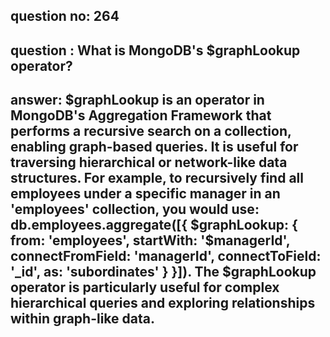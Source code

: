 
      
## question no: 264

## question : What is MongoDB's $graphLookup operator? 

## answer: $graphLookup is an operator in MongoDB's Aggregation Framework that performs a recursive search on a collection, enabling graph-based queries. It is useful for traversing hierarchical or network-like data structures. For example, to recursively find all employees under a specific manager in an 'employees' collection, you would use: db.employees.aggregate([{ $graphLookup: { from: 'employees', startWith: '$managerId', connectFromField: 'managerId', connectToField: '_id', as: 'subordinates' } }]). The $graphLookup operator is particularly useful for complex hierarchical queries and exploring relationships within graph-like data.
      